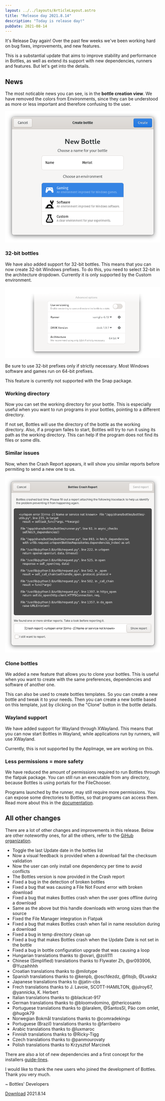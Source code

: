```yaml
---
layout: ../../layouts/ArticleLayout.astro
title: "Release day 2021.8.14"
description: "Today is release day!"
pubDate: 2021-08-14
---
```


It's Release Day again! Over the past few weeks we've been working hard on bug 
fixes, improvements, and new features.

This is a substantial update that aims to improve stability and performance in 
Bottles, as well as extend its support with new dependencies, runners and 
features. But let's get into the details.

## News
The most noticable news you can see, is in the **bottle creation view**. We 
have removed the colors from Environments, since they can be understood as 
more or less important and therefore confusing to the user.

![bottle creation view](/uploads/bottle-creation-hdyactionrow.png)

### 32-bit bottles
We have also added support for 32-bit bottles. This means that you can now 
create 32-bit Windows prefixes. To do this, you need to select 32-bit in the 
architecture dropdown. Currently it is only supported by the Custom environment.

![bottle creation 32-bit](/uploads/bottle-creation-32bit.png)

Be sure to use 32-bit prefixes only if strictly necessary. Most Windows 
software and games run on 64-bit prefixes.

This feature is currently not supported with the Snap package.

### Working directory
Now you can set the working directory for your bottle. This is especially 
useful when you want to run programs in your bottles, pointing to a different 
directory. 

If not set, Bottles will use the directory of the bottle as the working
directory. Also, if a program failes to start, Bottles will try to run it using
its path as the working directory. This can help if the program does not find
its files or some dlls.

### Similar issues
Now, when the Crash Report appears, it will show you similar reports before
permiting to send a new one to us. 

![similar issues](/uploads/crash-report-similar-issues.png)

### Clone bottles
We added a new feature that allows you to clone your bottles. This is useful
when you want to create with the same preferences, dependencies and software 
of another one.

This can also be used to create bottles templates. So you can create a new
bottle and tweak it to your needs. Then you can create a new bottle based on
this template, just by clicking on the "Clone" button in the bottle details.

### Wayland support
We have added support for Wayland through XWayland. This means that you can now 
start Bottles in Wayland, while applications run by runners, will use XWayland.

Currently, this is not supported by the AppImage, we are working on this.

### Less permissions = more safety
We have reduced the amount of permissions required to run Bottles through the
flatpak package. You can still run an executable from any directory, because
Bottles is using portals for the FileChooser.

Programs launched by the runner, may still require more permissions. You can
expose some directories to Bottles, so that programs can access them. Read more
about this in the [documentation](https://docs.usebottles.com/flatpak/expose-directories).

## All other changes
There are a lot of other changes and improvements in this release. Below are 
other noteworthy ones, for all the others, refer to 
the [GiHub organization](https://github.com/bottlesdevs).
- Toggle the last Update date in the bottles list
- Now a visual feedback is provided when a download fail the checksum validation
- Now the user can only install one dependency per time to avoid conflicts
- The Bottles version is now provided in the Crash report
- Fixed a bug in the detection of broken bottles
- Fixed a bug that was causing a File Not Found error with broken download
- Fixed a bug that makes Bottles crash when the user goes offline during a download
- Same as the above but this handle downloads with wrong sizes than the source
- Fixed the File Manager integration in Flatpak
- Fixed a bug that makes Bottles crash when fail in name resolution during a download
- Fixed a bug in temp directory clean up
- Fixed a bug that makes Bottles crash when the Update Date is not set in the bottle
- Fixed a bug in bottle configuration upgrade that was causing a loop
- Hungarian translations thanks to @ovari, @zoli111
- Chinese (Simplified) translations thanks to Flywater Zh, @sr093906, @Yuzaihhhh
- Croatian translations thanks to @milotype
- Spanish translations thanks to @kenpb, @oscfdezdz, @fitojb, @Lvaskz
- Japanese translations thanks to @jatin-cbs
- Frech translations thanks to J. Lavoie, SCOTT-HAMILTON, @julroy67, @yannicka, K. Herbert
- Italian translations thanks to @blackcat-917
- German translations thanks to @bloomvdomino, @thericosanto
- Portuguese translations thanks to @laralem, @SantosSI, Pão com omlet, @hugok79
- Norwegian Bokmål translations thanks to @comradekingu
- Portuguese (Brazil) translations thanks to @farribeiro
- Arabic translations thanks to @luxmaroc
- Finnish translations thanks to @Ricky-Tigg
- Czech translations thanks to @panmourovaty
- Polish translations thanks to Krzysztof Marcinek

There are also a lot of new dependencies and a first concept for the installers
[guide-lines](https://github.com/bottlesdevs/programs/blob/main/GUIDELINES.md).

I would like to thank the new users who joined the development of Bottles. 
Thank you very much.

~ Bottles' Developers

<a class="button" href="/download" style="">Download</a> 2021.8.14
